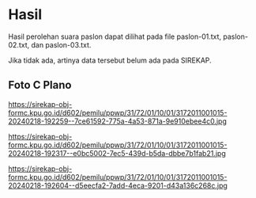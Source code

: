 # Hasil

Hasil perolehan suara paslon dapat dilihat pada file paslon-01.txt, paslon-02.txt, dan paslon-03.txt.

Jika tidak ada, artinya data tersebut belum ada pada SIREKAP.

## Foto C Plano

https://sirekap-obj-formc.kpu.go.id/d602/pemilu/ppwp/31/72/01/10/01/3172011001015-20240218-192259--7ce61592-775a-4a53-871a-9e910ebee4c0.jpg

https://sirekap-obj-formc.kpu.go.id/d602/pemilu/ppwp/31/72/01/10/01/3172011001015-20240218-192317--e0bc5002-7ec5-439d-b5da-dbbe7b1fab21.jpg

https://sirekap-obj-formc.kpu.go.id/d602/pemilu/ppwp/31/72/01/10/01/3172011001015-20240218-192604--d5eecfa2-7add-4eca-9201-d43a136c268c.jpg
